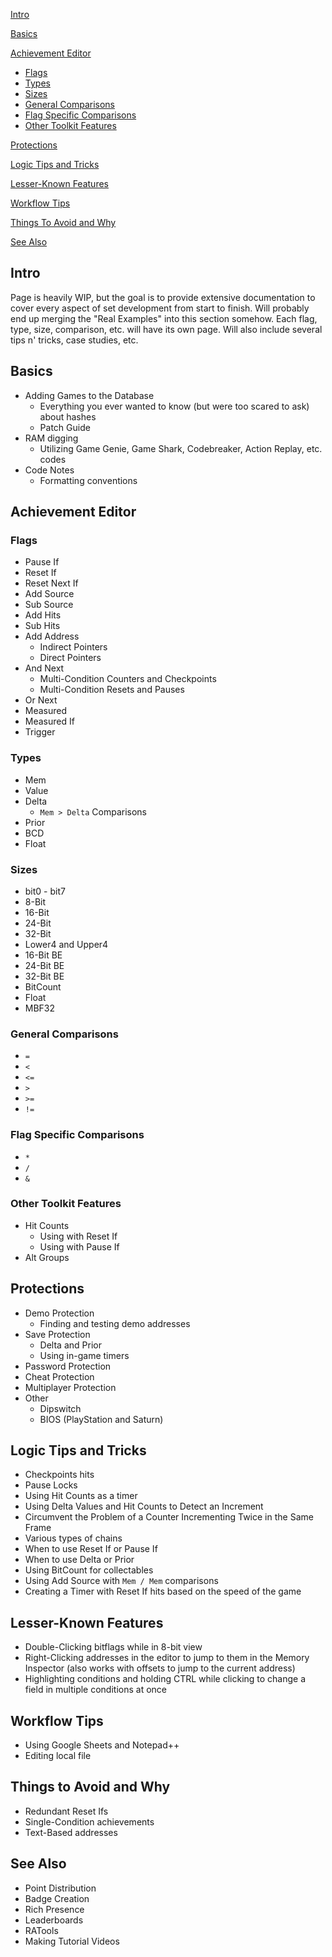 [Intro](#intro)<br>

[Basics](#basics)<br>

[Achievement Editor](#achievement-editor)<br>
- [Flags](#flags)<br>
- [Types](#types)<br>
- [Sizes](#sizes)<br>
- [General Comparisons](#general-comparisons)<br>
- [Flag Specific Comparisons](#flag-specific-comparisons)<br>
- [Other Toolkit Features](#other-toolkit-features)<br>

[Protections](#protections)<br>

[Logic Tips and Tricks](#logic-tips-and-tricks)<br>

[Lesser-Known Features](#lesser--known-features)<br>

[Workflow Tips](#workflow-tips)<br>

[Things To Avoid and Why](#things-to-avoid-and-why)<br>

[See Also](#see-also)

## Intro
Page is heavily WIP, but the goal is to provide extensive documentation to cover every aspect of set development from start to finish. Will probably end up merging the "Real Examples" into this section somehow. Each flag, type, size, comparison, etc. will have its own page. Will also include several tips n' tricks, case studies, etc. 

## Basics
  - Adding Games to the Database
    - Everything you ever wanted to know (but were too scared to ask) about hashes
    - Patch Guide
  - RAM digging
    - Utilizing Game Genie, Game Shark, Codebreaker, Action Replay, etc. codes 
  - Code Notes
    - Formatting conventions

## Achievement Editor

### Flags
  - Pause If
  - Reset If
  - Reset Next If
  - Add Source
  - Sub Source
  - Add Hits
  - Sub Hits
  - Add Address
    - Indirect Pointers
    - Direct Pointers
  - And Next
    - Multi-Condition Counters and Checkpoints
    - Multi-Condition Resets and Pauses
  - Or Next
  - Measured
  - Measured If
  - Trigger

### Types
  - Mem
  - Value
  - Delta
    - `Mem > Delta` Comparisons
  - Prior
  - BCD
  - Float

### Sizes
  - bit0 - bit7
  - 8-Bit
  - 16-Bit
  - 24-Bit
  - 32-Bit
  - Lower4 and Upper4
  - 16-Bit BE
  - 24-Bit BE
  - 32-Bit BE
  - BitCount
  - Float
  - MBF32

### General Comparisons
  - `=`
  - `<`
  - `<=`
  - `>`
  - `>=`
  - `!=`

### Flag Specific Comparisons
  - `*`
  - `/`
  - `&`

### Other Toolkit Features
  - Hit Counts
    - Using with Reset If
    - Using with Pause If
  - Alt Groups

## Protections
  - Demo Protection
    - Finding and testing demo addresses
  - Save Protection
    - Delta and Prior
    - Using in-game timers
  - Password Protection
  - Cheat Protection
  - Multiplayer Protection
  - Other
    - Dipswitch
    - BIOS (PlayStation and Saturn)

## Logic Tips and Tricks
  - Checkpoints hits
  - Pause Locks
  - Using Hit Counts as a timer
  - Using Delta Values and Hit Counts to Detect an Increment
  - Circumvent the Problem of a Counter Incrementing Twice in the Same Frame
  - Various types of chains
  - When to use Reset If or Pause If
  - When to use Delta or Prior
  - Using BitCount for collectables
  - Using Add Source with `Mem / Mem` comparisons
  - Creating a Timer with Reset If hits based on the speed of the game

## Lesser-Known Features
  - Double-Clicking bitflags while in 8-bit view
  - Right-Clicking addresses in the editor to jump to them in the Memory Inspector (also works with offsets to jump to the current address)
  - Highlighting conditions and holding CTRL while clicking to change a field in multiple conditions at once

## Workflow Tips
  - Using Google Sheets and Notepad++
  - Editing local file

## Things to Avoid and Why
  - Redundant Reset Ifs
  - Single-Condition achievements
  - Text-Based addresses

## See Also
  - Point Distribution
  - Badge Creation
  - Rich Presence
  - Leaderboards
  - RATools
  - Making Tutorial Videos